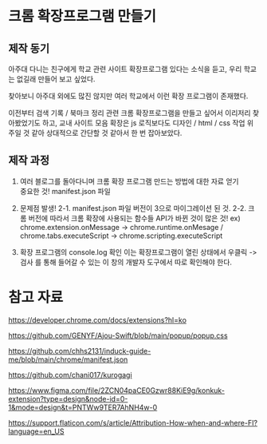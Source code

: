 # 크롬 확장프로그램 만들기

## 제작 동기
아주대 다니는 친구에게 학교 관련 사이트 확장프로그램 있다는 소식을 듣고, 우리 학교는 없길래 만들어 보고 싶었다.  

찾아보니 아주대 외에도 많진 않지만 여러 학교에서 이런 확장 프로그램이 존재했다.  

이전부터 검색 기록 / 북마크 정리 관련 크롬 확장프로그램을 만들고 싶어서 이리저리 찾아봤었기도 하고, 교내 사이트 모음 확장은 js 로직보다도 디자인 / html / css 작업 위주일 것 같아 상대적으로 간단할 것 같아서 한 번 잡아보았다.  

## 제작 과정
1. 여러 블로그를 돌아다니며 크롬 확장 프로그램 만드는 방법에 대한 자료 얻기  
중요한 것! manifest.json 파일

2. 문제점 발생!
2-1. manifest.json 파일 버전이 3으로 마이그레이션 된 것.
2-2. 크롬 버전에 따라서 크롬 확장에 사용되는 함수들 API가 바뀐 것이 많은 것!
  ex) chrome.extension.onMessage -> chrome.runtime.onMesage / chrome.tabs.executeScript -> chrome.scripting.executeScript

3. 확장 프로그램의 console.log 확인
이는 확장프로그램이 열린 상태에서 우클릭 -> 검사 를 통해 들어갈 수 있는 이 창의 개발자 도구에서 따로 확인해야 한다.

# 참고 자료

https://developer.chrome.com/docs/extensions?hl=ko  

https://github.com/GENYF/Ajou-Swift/blob/main/popup/popup.css  

https://github.com/chhs2131/induck-guide-me/blob/main/chrome/manifest.json

https://github.com/chani017/kurogagi

https://www.figma.com/file/2ZCN04paCE0Gzwr88KiE9g/konkuk-extension?type=design&node-id=0-1&mode=design&t=PNTWw9TER7AhNH4w-0

https://support.flaticon.com/s/article/Attribution-How-when-and-where-FI?language=en_US

